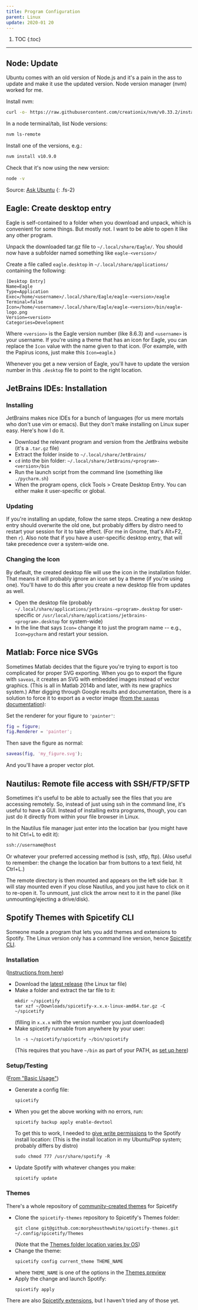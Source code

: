 ```yaml
---
title: Program Configuration
parent: Linux
update: 2020-01 20
---
```


1. TOC
{:toc}

---

## Node: Update

Ubuntu comes with an old version of Node.js and it's a pain in the ass to update and make it use the updated version. Node version manager (nvm) worked for me.

Install nvm:

```bash
curl -o- https://raw.githubusercontent.com/creationix/nvm/v0.33.2/install.sh | bash
```

In a node terminal/tab, list Node versions:

```bash
nvm ls-remote
```


Install one of the versions, e.g.:

```bash
nvm install v10.9.0
```

Check that it's now using the new version:

```bash
node -v
```

Source: [Ask Ubuntu](https://askubuntu.com/a/932885)
{: .fs-2}

## Eagle: Create desktop entry

Eagle is self-contained to a folder when you download and unpack, which is convenient for some things. But mostly not. I want to be able to open it like any other program.

Unpack the downloaded tar.gz file to `~/.local/share/Eagle/`. You should now have a subfolder named something like `eagle-<version>/`

Create a file called `eagle.desktop` in `~/.local/share/applications/` containing the following:

```
[Desktop Entry]
Name=Eagle
Type=Application
Exec=/home/<username>/.local/share/Eagle/eagle-<version>/eagle
Terminal=false
Icon=/home/<username>/.local/share/Eagle/eagle-<version>/bin/eagle-logo.png
Version=<version>
Categories=Development
```

Where `<version>` is the Eagle version number (like 8.6.3) and `<username>` is your username. If you're using a theme that has an icon for Eagle, you can replace the `Icon` value with the name given to that icon. (For example, with the Papirus icons, just make this `Icon=eagle`.)

Whenever you get a new version of Eagle, you'll have to update the version number in this `.desktop` file to point to the right location.

## JetBrains IDEs: Installation

### Installing

JetBrains makes nice IDEs for a bunch of languages (for us mere mortals who don't use vim or emacs). But they don't make installing on Linux super easy. Here's how I do it.

- Download the relevant program and version from the JetBrains website (it's a `.tar.gz` file)
- Extract the folder inside to `~/.local/share/JetBrains/`
- `cd` into the bin folder: `~/.local/share/JetBrains/<program>-<version>/bin`
- Run the launch script from the command line (something like `./pycharm.sh`)
- When the program opens, click Tools > Create Desktop Entry. You can either make it user-specific or global.

### Updating

If you're installing an update, follow the same steps. Creating a new desktop entry should overwrite the old one, but probably differs by distro need to restart your session for it to take effect. (For me in Gnome, that's Alt+F2, then `r`). Also note that if you have a user-specific desktop entry, that will take precedence over a system-wide one.

### Changing the Icon

By default, the created desktop file will use the icon in the installation folder. That means it will probably ignore an icon set by a theme (if you're using one). You'll have to do this after you create a new desktop file from updates as well.

- Open the desktop file (probably `~/.local/share/applications/jetbrains-<program>.desktop` for user-specific or `/usr/local/share/applications/jetbrains-<program>.desktop` for system-wide)
- In the line that says `Icon=` change it to just the program name -- e.g., `Icon=pycharm` and restart your session.

## Matlab: Force nice SVGs

Sometimes Matlab decides that the figure you're trying to export is too complicated for proper SVG exporting. When you go to export the figure with `saveas`, it creates an SVG with embedded images instead of vector graphics. (This is all in Matlab 2014b and later, with its new graphics system.) After digging through Google results and documentation, there is a solution to force it to export as a vector image ([from the `saveas` documentation](https://www.mathworks.com/help/matlab/ref/saveas.html)):

Set the renderer for your figure to `'painter'`:

```matlab
fig = figure;
fig.Renderer = 'painter';
```

Then save the figure as normal:

```matlab
saveas(fig, 'my_figure.svg');
```

And you'll have a proper vector plot.

## Nautilus: Remote file access with SSH/FTP/SFTP

Sometimes it's useful to be able to actually see the files that you are accessing remotely.  So, instead of just using ssh in the command line, it's useful to have a GUI.  Instead of installing extra programs, though, you can just do it directly from within your file browser in Linux.

In the Nautilus file manager just enter into the location bar (you might have to hit Ctrl+L to edit it):

```bash
ssh://username@host
```

Or whatever your preferred accessing method is (ssh, stfp, ftp).  (Also useful to remember: the change the location bar from buttons to a text field, hit Ctrl+L.)

The remote directory is then mounted and appears on the left side bar.  It will stay mounted even if you close Nautilus, and you just have to click on it to re-open it.  To unmount, just click the arrow next to it in the panel (like unmounting/ejecting a drive/disk).

## Spotify Themes with Spicetify CLI

Someone made a program that lets you add themes and extensions to Spotify. The Linux version only has a command line version, hence [Spicetify CLI](https://github.com/khanhas/spicetify-cli).

### Installation

([Instructions from here](https://github.com/khanhas/spicetify-cli/wiki/Installation))

- Download the [latest release](https://github.com/khanhas/spicetify-cli/releases) (the Linux tar file)
- Make a folder and extract the tar file to it:
  ```shell
  mkdir ~/spicetify
  tar xzf ~/Downloads/spicetify-x.x.x-linux-amd64.tar.gz -C ~/spicetify
  ```
  (filling in `x.x.x` with the version number you just downloaded)
- Make spicetify runnable from anywhere by your user:
  ```shell
  ln -s ~/spicetify/spicetify ~/bin/spicetify
  ```
  (This requires that you have `~/bin` as part of your PATH, as [set up here](#make-a-shell-command))

### Setup/Testing

([From "Basic Usage"](https://github.com/khanhas/spicetify-cli/wiki/Basic-Usage))

- Generate a config file:
  ```shell
  spicetify
  ```
- When you get the above working with no errors, run:
  ```shell
  spicetify backup apply enable-devtool
  ```
  To get this to work, I needed to [give write permissions](https://github.com/khanhas/spicetify-cli/wiki/Installation#note-for-linux-users) to the Spotify install location: (This is the install location in my Ubuntu/Pop system; probably differs by distro)
  ```shell
  sudo chmod 777 /usr/share/spotify -R
  ```
- Update Spotify with whatever changes you make:
  ```shell
  spicetify update
  ```

### Themes

There's a whole repository of [community-created themes](https://github.com/morpheusthewhite/spicetify-themes) for Spicetify

- Clone the `spicetify-themes` repository to Spicetify's Themes folder:
  ```shell
  git clone git@github.com:morpheusthewhite/spicetify-themes.git ~/.config/spicetify/Themes
  ```
  (Note that the [Themes folder location varies by OS](https://github.com/khanhas/spicetify-cli/wiki/Customization#themes))
- Change the theme:
  ```shell
  spicetify config current_theme THEME_NAME
  ```
  where `THEME_NAME` is one of the options in the [Themes preview](https://github.com/morpheusthewhite/spicetify-themes/wiki/Themes-preview)
- Apply the change and launch Spotify:
  ```shell
  spicetify apply
  ```

There are also [Spicetify extensions](https://github.com/khanhas/spicetify-cli/wiki/Extensions), but I haven't tried any of those yet.